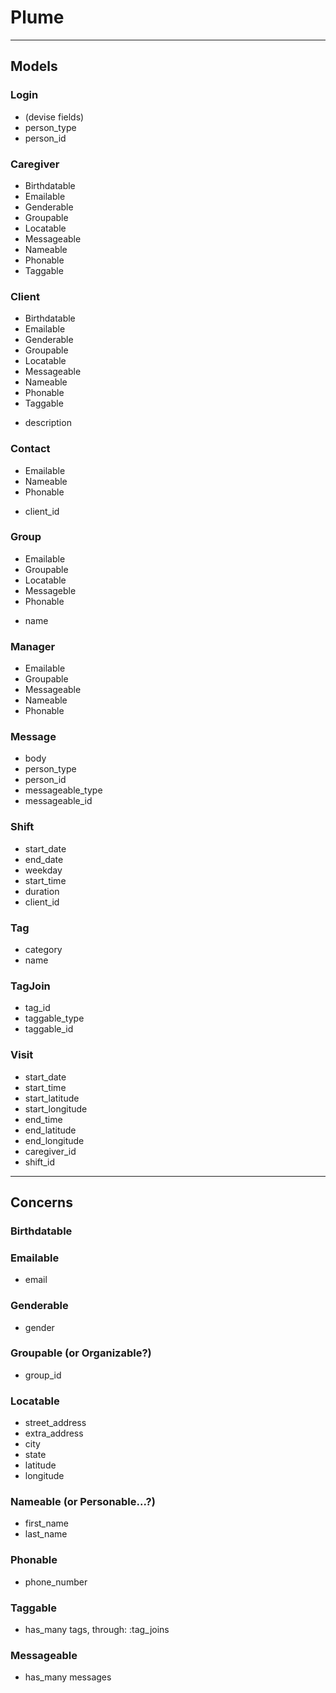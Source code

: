 # Plume

***

## Models

### Login
* (devise fields)
* person_type
* person_id

### Caregiver
- Birthdatable
- Emailable
- Genderable
- Groupable
- Locatable
- Messageable
- Nameable
- Phonable
- Taggable

### Client
- Birthdatable
- Emailable
- Genderable
- Groupable
- Locatable
- Messageable
- Nameable
- Phonable
- Taggable
* description

### Contact
- Emailable
- Nameable
- Phonable
* client_id

### Group
- Emailable
- Groupable
- Locatable
- Messageble
- Phonable
* name

### Manager
- Emailable
- Groupable
- Messageable
- Nameable
- Phonable

### Message
* body
* person_type
* person_id
* messageable_type
* messageable_id

### Shift
* start_date
* end_date
* weekday
* start_time
* duration
* client_id

### Tag
* category
* name

### TagJoin
* tag_id
* taggable_type
* taggable_id

### Visit
* start_date
* start_time
* start_latitude
* start_longitude
* end_time
* end_latitude
* end_longitude
* caregiver_id
* shift_id

***

## Concerns

### Birthdatable

### Emailable
* email

### Genderable
* gender

### Groupable (or Organizable?)
* group_id

### Locatable
* street_address
* extra_address
* city
* state
* latitude
* longitude

### Nameable (or Personable...?)
* first_name
* last_name

### Phonable
* phone_number

### Taggable
- has_many tags, through: :tag_joins

### Messageable
- has_many messages
